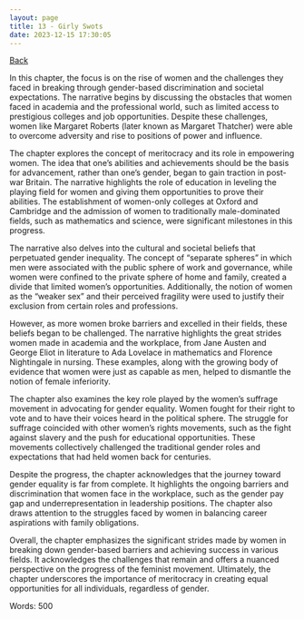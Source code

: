 ```yaml
---
layout: page
title: 13 - Girly Swots
date: 2023-12-15 17:30:05
---
```


[Back](./)


In this chapter, the focus is on the rise of women and the challenges they faced in breaking through gender-based discrimination and societal expectations. The narrative begins by discussing the obstacles that women faced in academia and the professional world, such as limited access to prestigious colleges and job opportunities. Despite these challenges, women like Margaret Roberts (later known as Margaret Thatcher) were able to overcome adversity and rise to positions of power and influence.

The chapter explores the concept of meritocracy and its role in empowering women. The idea that one’s abilities and achievements should be the basis for advancement, rather than one’s gender, began to gain traction in post-war Britain. The narrative highlights the role of education in leveling the playing field for women and giving them opportunities to prove their abilities. The establishment of women-only colleges at Oxford and Cambridge and the admission of women to traditionally male-dominated fields, such as mathematics and science, were significant milestones in this progress.

The narrative also delves into the cultural and societal beliefs that perpetuated gender inequality. The concept of “separate spheres” in which men were associated with the public sphere of work and governance, while women were confined to the private sphere of home and family, created a divide that limited women’s opportunities. Additionally, the notion of women as the “weaker sex” and their perceived fragility were used to justify their exclusion from certain roles and professions.

However, as more women broke barriers and excelled in their fields, these beliefs began to be challenged. The narrative highlights the great strides women made in academia and the workplace, from Jane Austen and George Eliot in literature to Ada Lovelace in mathematics and Florence Nightingale in nursing. These examples, along with the growing body of evidence that women were just as capable as men, helped to dismantle the notion of female inferiority.

The chapter also examines the key role played by the women’s suffrage movement in advocating for gender equality. Women fought for their right to vote and to have their voices heard in the political sphere. The struggle for suffrage coincided with other women’s rights movements, such as the fight against slavery and the push for educational opportunities. These movements collectively challenged the traditional gender roles and expectations that had held women back for centuries.

Despite the progress, the chapter acknowledges that the journey toward gender equality is far from complete. It highlights the ongoing barriers and discrimination that women face in the workplace, such as the gender pay gap and underrepresentation in leadership positions. The chapter also draws attention to the struggles faced by women in balancing career aspirations with family obligations.

Overall, the chapter emphasizes the significant strides made by women in breaking down gender-based barriers and achieving success in various fields. It acknowledges the challenges that remain and offers a nuanced perspective on the progress of the feminist movement. Ultimately, the chapter underscores the importance of meritocracy in creating equal opportunities for all individuals, regardless of gender.

Words: 500